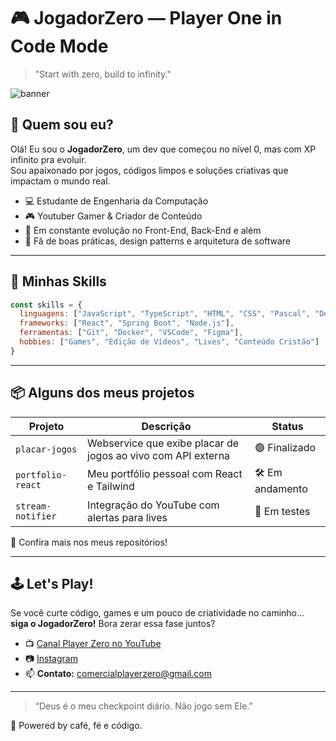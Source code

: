 # 🎮 JogadorZero — Player One in Code Mode

> "Start with zero, build to infinity."

![banner](https://media.giphy.com/media/qgQUggAC3Pfv687qPC/giphy.gif)

## 👾 Quem sou eu?

Olá! Eu sou o **JogadorZero**, um dev que começou no nível 0, mas com XP infinito pra evoluir.  
Sou apaixonado por jogos, códigos limpos e soluções criativas que impactam o mundo real.

- 💻 Estudante de Engenharia da Computação  
- 🎮 Youtuber Gamer & Criador de Conteúdo  
- 🚀 Em constante evolução no Front-End, Back-End e além  
- 🧠 Fã de boas práticas, design patterns e arquitetura de software  

---

## 🔧 Minhas Skills

```js
const skills = {
  linguagens: ["JavaScript", "TypeScript", "HTML", "CSS", "Pascal", "Delphi", "Java"],
  frameworks: ["React", "Spring Boot", "Node.js"],
  ferramentas: ["Git", "Docker", "VSCode", "Figma"],
  hobbies: ["Games", "Edição de Vídeos", "Lives", "Conteúdo Cristão"]
}
```

---

## 📦 Alguns dos meus projetos

| Projeto | Descrição | Status |
|--------|-----------|--------|
| `placar-jogos` | Webservice que exibe placar de jogos ao vivo com API externa | 🟢 Finalizado |
| `portfolio-react` | Meu portfólio pessoal com React e Tailwind | 🛠️ Em andamento |
| `stream-notifier` | Integração do YouTube com alertas para lives | 🧪 Em testes |

🔗 Confira mais nos meus repositórios!

---

## 🕹️ Let's Play!

Se você curte código, games e um pouco de criatividade no caminho…  
**siga o JogadorZero!** Bora zerar essa fase juntos?

- 📺 [Canal Player Zero no YouTube](https://youtube.com/@PlayerZero)
- 📷 [Instagram](https://instagram.com/playerzerolag)
- 📫 **Contato:** comercialplayerzero@gmail.com

---

> “Deus é o meu checkpoint diário. Não jogo sem Ele.”

🖤 Powered by café, fé e código.
